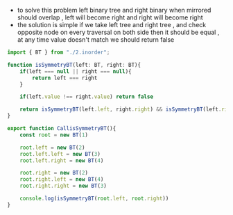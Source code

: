 -  to solve this problem left binary tree and right binary when mirrored should overlap , left will become right and right will become right
-  the solution is simple if we take left tree and right tree , and check opposite node on every traversal on both side then it should be equal , at any time value doesn't match we should return false 

```ts
import { BT } from "./2.inorder";

function isSymmetryBT(left: BT, right: BT){
    if(left === null || right === null){
        return left === right
    }

    if(left.value !== right.value) return false

    return isSymmetryBT(left.left, right.right) && isSymmetryBT(left.right, right.left)
}

export function CallisSymmetryBT(){
    const root = new BT(1)

    root.left = new BT(2)
    root.left.left = new BT(3)
    root.left.right = new BT(4)

    root.right = new BT(2)
    root.right.left = new BT(4)
    root.right.right = new BT(3)

    console.log(isSymmetryBT(root.left, root.right))
}

```
